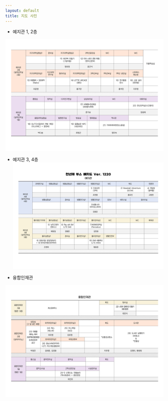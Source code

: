 ```yaml
---
layout: default
title: 지도 사진
---
```


- 예지관 1, 2층

![예지관 1, 2층](image/boothmap_yeji12.png)

- 예지관 3, 4층
![예지관 3, 4층](image/boothmap_yeji34.png)

- 융합인재관

![융합인재관](image/boothmap_yunghap.png)